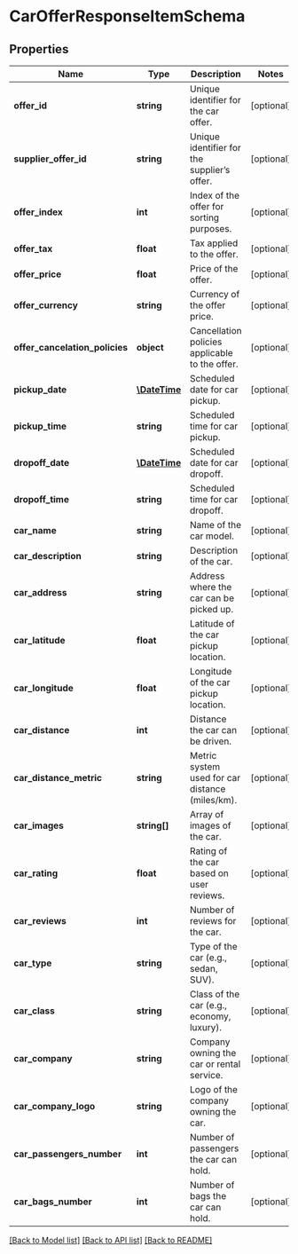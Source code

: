# CarOfferResponseItemSchema

## Properties
Name | Type | Description | Notes
------------ | ------------- | ------------- | -------------
**offer_id** | **string** | Unique identifier for the car offer. | [optional] 
**supplier_offer_id** | **string** | Unique identifier for the supplier’s offer. | [optional] 
**offer_index** | **int** | Index of the offer for sorting purposes. | [optional] 
**offer_tax** | **float** | Tax applied to the offer. | [optional] 
**offer_price** | **float** | Price of the offer. | [optional] 
**offer_currency** | **string** | Currency of the offer price. | [optional] 
**offer_cancelation_policies** | **object** | Cancellation policies applicable to the offer. | [optional] 
**pickup_date** | [**\DateTime**](\DateTime.md) | Scheduled date for car pickup. | [optional] 
**pickup_time** | **string** | Scheduled time for car pickup. | [optional] 
**dropoff_date** | [**\DateTime**](\DateTime.md) | Scheduled date for car dropoff. | [optional] 
**dropoff_time** | **string** | Scheduled time for car dropoff. | [optional] 
**car_name** | **string** | Name of the car model. | [optional] 
**car_description** | **string** | Description of the car. | [optional] 
**car_address** | **string** | Address where the car can be picked up. | [optional] 
**car_latitude** | **float** | Latitude of the car pickup location. | [optional] 
**car_longitude** | **float** | Longitude of the car pickup location. | [optional] 
**car_distance** | **int** | Distance the car can be driven. | [optional] 
**car_distance_metric** | **string** | Metric system used for car distance (miles/km). | [optional] 
**car_images** | **string[]** | Array of images of the car. | [optional] 
**car_rating** | **float** | Rating of the car based on user reviews. | [optional] 
**car_reviews** | **int** | Number of reviews for the car. | [optional] 
**car_type** | **string** | Type of the car (e.g., sedan, SUV). | [optional] 
**car_class** | **string** | Class of the car (e.g., economy, luxury). | [optional] 
**car_company** | **string** | Company owning the car or rental service. | [optional] 
**car_company_logo** | **string** | Logo of the company owning the car. | [optional] 
**car_passengers_number** | **int** | Number of passengers the car can hold. | [optional] 
**car_bags_number** | **int** | Number of bags the car can hold. | [optional] 

[[Back to Model list]](../../README.md#documentation-for-models) [[Back to API list]](../../README.md#documentation-for-api-endpoints) [[Back to README]](../../README.md)

